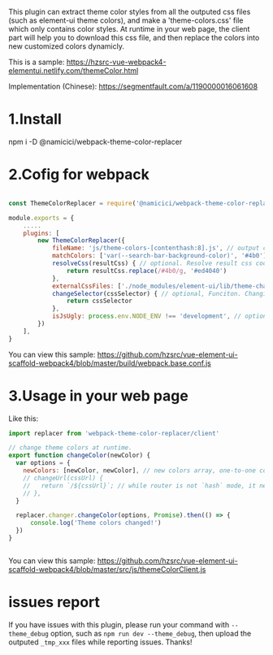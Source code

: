 This plugin can extract theme color styles from all the outputed css files (such as element-ui theme colors), and make a 'theme-colors.css' file which only contains color styles. At runtime in your web page, the client part will help you to download this css file, and then replace the colors into new customized colors dynamicly.

This is a sample:
https://hzsrc-vue-webpack4-elementui.netlify.com/themeColor.html

Implementation (Chinese):
https://segmentfault.com/a/1190000016061608

# 1.Install
npm i -D @namicici/webpack-theme-color-replacer

# 2.Cofig for webpack

````js

const ThemeColorReplacer = require('@namicici/webpack-theme-color-replacer')

module.exports = {
    .....
    plugins: [
        new ThemeColorReplacer({
			fileName: 'js/theme-colors-[contenthash:8].js', // output css file name, suport [contenthash] and [hash].
            matchColors: ['var(--search-bar-background-color)', '#4b0'], // colors array for extracting css file
            resolveCss(resultCss) { // optional. Resolve result css code as you wish.
                return resultCss.replace(/#4b0/g, '#ed4040')
            },
            externalCssFiles: ['./node_modules/element-ui/lib/theme-chalk/index.css'], // optional, String or string array. Set external css files (such as cdn css) to extract colors.
            changeSelector(cssSelector) { // optional, Funciton. Changing css selectors, in order to raise css priority, to resolve lazy-loading problems.
                return cssSelector
            },
            isJsUgly: process.env.NODE_ENV !== 'development', // optional. Set to `true` if your js is uglified. Default is set by process.env.NODE_ENV.
        })
    ],
}
````

You can view this sample:
https://github.com/hzsrc/vue-element-ui-scaffold-webpack4/blob/master/build/webpack.base.conf.js

# 3.Usage in your web page
Like this:

````js
import replacer from 'webpack-theme-color-replacer/client'

// change theme colors at runtime.
export function changeColor(newColor) {
  var options = {
    newColors: [newColor, newColor], // new colors array, one-to-one corresponde with `matchColors`
    // changeUrl(cssUrl) {
    //   return `/${cssUrl}`; // while router is not `hash` mode, it needs absolute path
    // },
  }

  replacer.changer.changeColor(options, Promise).then(() => {
      console.log('Theme colors changed!')
  })
}



````

You can view this sample:
https://github.com/hzsrc/vue-element-ui-scaffold-webpack4/blob/master/src/js/themeColorClient.js

# issues report
If you have issues with this plugin, please run your command with `--theme_debug` option, such as `npm run dev --theme_debug`, then upload the outputed `_tmp_xxx` files while reporting issues. Thanks!